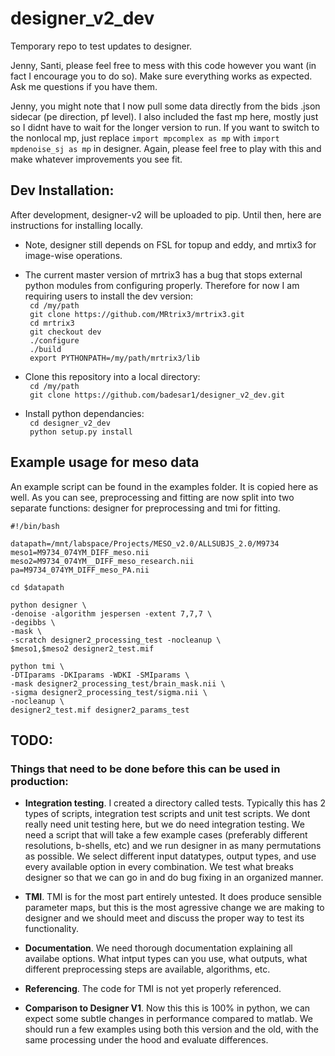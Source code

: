 # designer_v2_dev
Temporary repo to test updates to designer. 

Jenny, Santi, please feel free to mess with this code however you want (in fact I encourage you to do so). Make sure everything works as expected. Ask me questions if you have them. 

Jenny, you might note that I now pull some data directly from the bids .json sidecar (pe direction, pf level). I also included the fast mp here, mostly just so I didnt have to wait for the longer version to run. If you want to switch to the nonlocal mp, just replace `import mpcomplex as mp` with `import mpdenoise_sj as mp` in designer. Again, please feel free to play with this and make whatever improvements you see fit.

## Dev Installation:
After development, designer-v2 will be uploaded to pip. Until then, here are instructions for installing locally.

- Note, designer still depends on FSL for topup and eddy, and mrtix3 for image-wise operations. 

- The current master version of mrtrix3 has a bug that stops external python modules from configuring properly. Therefore for now I am requiring users to install the dev version:\
` cd /my/path`\
` git clone https://github.com/MRtrix3/mrtrix3.git`\
` cd mrtrix3`\
` git checkout dev`\
` ./configure`\
` ./build`\
` export PYTHONPATH=/my/path/mrtrix3/lib`

- Clone this repository into a local directory:\
` cd /my/path`\
` git clone https://github.com/badesar1/designer_v2_dev.git`

- Install python dependancies:\
` cd designer_v2_dev`\
` python setup.py install`


## Example usage for meso data
An example script can be found in the examples folder. It is copied here as well. As you can see, preprocessing and fitting are now split into two separate functions: designer for preprocessing and tmi for fitting. 

```
#!/bin/bash

datapath=/mnt/labspace/Projects/MESO_v2.0/ALLSUBJS_2.0/M9734
meso1=M9734_074YM_DIFF_meso.nii
meso2=M9734_074YM__DIFF_meso_research.nii
pa=M9734_074YM_DIFF_meso_PA.nii

cd $datapath

python designer \
-denoise -algorithm jespersen -extent 7,7,7 \
-degibbs \
-mask \
-scratch designer2_processing_test -nocleanup \
$meso1,$meso2 designer2_test.mif

python tmi \
-DTIparams -DKIparams -WDKI -SMIparams \
-mask designer2_processing_test/brain_mask.nii \
-sigma designer2_processing_test/sigma.nii \
-nocleanup \
designer2_test.mif designer2_params_test
```

## TODO:
### Things that need to be done before this can be used in production:

- **Integration testing**. I created a directory called tests. Typically this has 2 types of scripts, integration test scripts and unit test scripts. We dont really need unit testing here, but we do need integration testing. 
We need a script that will take a few example cases (preferably different resolutions, b-shells, etc) and we run designer in as many permutations as possible. We select different input datatypes, output types, and use every available option in every combination. We test what breaks designer so that we can go in and do bug fixing in an organized manner.

- **TMI**. TMI is for the most part entirely untested. It does produce sensible parameter maps, but this is the most agressive change we are making to designer and we should meet and discuss the proper way to test its functionality. 

- **Documentation**. We need thorough documentation explaining all availabe options. What intput types can you use, what outputs, what different preprocessing steps are available, algorithms, etc.

- **Referencing**. The code for TMI is not yet properly referenced.

- **Comparison to Designer V1**. Now this this is 100% in python, we can expect some subtle changes in performance compared to matlab. We should run a few examples using both this version and the old, with the same processing under the hood and evaluate differences.